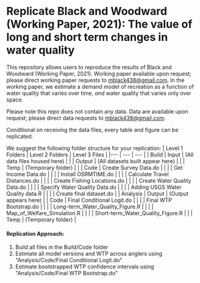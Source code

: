 # Replicate Black and Woodward (Working Paper, 2021): The value of long and short term changes in water quality

This repository allows users to reproduce the results of Black and Woodward (Working Paper, 2021). Working paper available upon request; please direct working paper requests to [mblack438@gmail.com](mailto:mblack438@gmail.com). In the working paper, we estimate a demand model of recreation as a function of water quality that varies over time, *and* water quality that varies only over space.

Please note this repo does not contain any data. Data are available upon request; please direct data requests to [mblack438@gmail.com](mailto:mblack438@gmail.com).

Conditional on receiving the data files, every table and figure can be replicated.

We suggest the following folder structure for your replication:
| Level 1 Folders | Level 2 Folders | Level 3 Files |
|--- | --- | --- | 
| Build | Input | (All data files housed here) |
|  | Output | (All datasets built appear here) |
|  | Temp | (Temporary folder) |
|  | Code | Create Survey Data.do |
|  | | Get Income Data.do | 
|  | | Install OSRMTIME.do |
|  | | Calculate Travel Distances.do |
|  | | Create Fishing Locations.do |
|  | | Create Water Quality Data.do |
|  | | Specify Water Quality Data.do |
|  | | Adding USGS Water Quality data.R |
|  | | Create final dataset.do |
| Analysis | Output | (Output appears here)
|  | Code | Final Conditional Logit.do |
|  | | Final WTP Bootstrap.do |
|  | | Long-term_Water_Quality_Figure.R |
|  | | Map_of_Welfare_Simulation.R |
|  | | Short-term_Water_Quality_Figure.R |
|  | Temp | (Temporary folder) |

#### Replication Approach:
1. Build all files in the Build/Code folder
2. Estimate all model versions and WTP across anglers using "Analysis/Code/Final Conditional Logit.do"
3. Estimate bootstrapped WTP confidence intervals using "Analysis/Code/Final WTP Bootstrap.do"